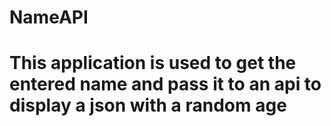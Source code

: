 # NameAPI
# This application is used to get the entered name and pass it to an api to display a json with a random age
